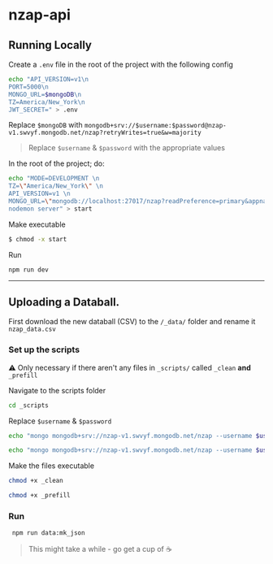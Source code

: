 # nzap-api

## Running Locally

Create a `.env` file in the root of the project with the following config

``` bash
echo "API_VERSION=v1\n
PORT=5000\n
MONGO_URL=$mongoDB\n
TZ=America/New_York\n
JWT_SECRET=" > .env
```

Replace `$mongoDB` with `mongodb+srv://$username:$password@nzap-v1.swvyf.mongodb.net/nzap?retryWrites=true&w=majority`

> Replace `$username` & `$password` with the appropriate values

In the root of the project; do:

``` bash
echo "MODE=DEVELOPMENT \n
TZ=\"America/New_York\" \n
API_VERSION=v1 \n
MONGO_URL=\"mongodb://localhost:27017/nzap?readPreference=primary&appname=MongoDB%20Compass&ssl=false\" \n
nodemon server" > start
```

Make executable

``` bash
$ chmod -x start
```

Run
```$bash
npm run dev

``` 

---

## Uploading a Databall.

First download the new databall (CSV) to the `/_data/` folder and rename it `nzap_data.csv`

### Set up the scripts

⚠️ Only necessary if there aren't any files in `_scripts/` called `_clean` **and** `_prefill`

Navigate to the scripts folder
``` bash
cd _scripts
```

Replace `$username` & `$password`

``` bash
echo "mongo mongodb+srv://nzap-v1.swvyf.mongodb.net/nzap --username $username --password $password ./_scripts/clean.db.js" > _clean
```

``` bash
echo "mongo mongodb+srv://nzap-v1.swvyf.mongodb.net/nzap --username $username --password $password ./_scripts/prefill.db.js" > _prefill
```

Make the files executable

``` bash
chmod +x _clean
```

``` bash
chmod +x _prefill
```

### Run

 

``` bash
 npm run data:mk_json
 ```

 > This might take a while - go get a cup of ☕
